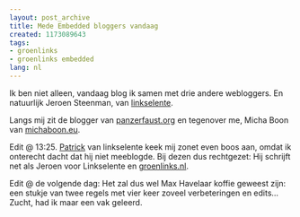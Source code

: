 ```yaml
---
layout: post_archive
title: Mede Embedded bloggers vandaag
created: 1173089643
tags:
- groenlinks
- groenlinks embedded
lang: nl
---
```

Ik ben niet alleen, vandaag blog ik samen met drie andere webloggers. En natuurlijk Jeroen Steenman, van [linkselente](http://linkselente.nl).

Langs mij zit de blogger van [panzerfaust.org](http://www.panzerfaust.org) en tegenover me, Micha Boon van [michaboon.eu](http://www.michaboon.eu).

Edit @ 13:25. [Patrick](http://www.linkselente.nl/patrick-pelman) van linkselente keek mij zonet even boos aan, omdat ik onterecht dacht dat hij niet meeblogde. Bij dezen dus rechtgezet: Hij schrijft net als Jeroen voor Linkselente en [groenlinks.nl](http://groenlinks.nl).

Edit @ de volgende dag: Het zal dus wel Max Havelaar koffie geweest zijn: een stukje van twee regels met vier keer zoveel verbeteringen en edits... Zucht, had ik maar een vak geleerd.<!--break-->
